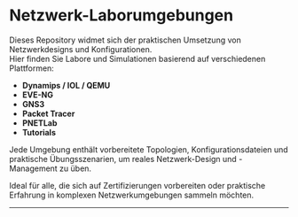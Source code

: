 # Netzwerk-Laborumgebungen

Dieses Repository widmet sich der praktischen Umsetzung von Netzwerkdesigns und Konfigurationen.  
Hier finden Sie Labore und Simulationen basierend auf verschiedenen Plattformen:

- **Dynamips / IOL / QEMU**
- **EVE-NG**
- **GNS3**
- **Packet Tracer**
- **PNETLab**
- **Tutorials**

Jede Umgebung enthält vorbereitete Topologien, Konfigurationsdateien und praktische Übungsszenarien, um reales Netzwerk-Design und -Management zu üben.

Ideal für alle, die sich auf Zertifizierungen vorbereiten oder praktische Erfahrung in komplexen Netzwerkumgebungen sammeln möchten.

---
